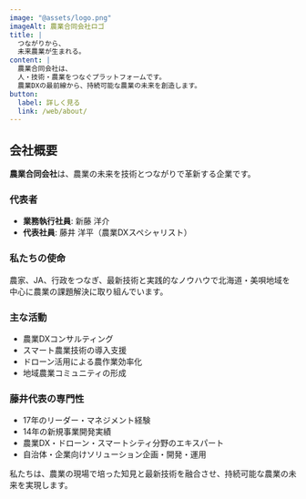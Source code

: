 ```yaml
---
image: "@assets/logo.png"
imageAlt: 農業合同会社ロゴ
title: |
  つながりから、
  未来農業が生まれる。
content: |
  農業合同会社は、
  人・技術・農業をつなぐプラットフォームです。
  農業DXの最前線から、持続可能な農業の未来を創造します。
button:
  label: 詳しく見る
  link: /web/about/
---
```


## 会社概要

**農業合同会社**は、農業の未来を技術とつながりで革新する企業です。

### 代表者
- **業務執行社員**: 新藤 洋介
- **代表社員**: 藤井 洋平（農業DXスペシャリスト）

### 私たちの使命

農家、JA、行政をつなぎ、最新技術と実践的なノウハウで北海道・美唄地域を中心に農業の課題解決に取り組んでいます。

### 主な活動
- 農業DXコンサルティング
- スマート農業技術の導入支援
- ドローン活用による農作業効率化
- 地域農業コミュニティの形成

### 藤井代表の専門性
- 17年のリーダー・マネジメント経験
- 14年の新規事業開発実績
- 農業DX・ドローン・スマートシティ分野のエキスパート
- 自治体・企業向けソリューション企画・開発・運用

私たちは、農業の現場で培った知見と最新技術を融合させ、持続可能な農業の未来を実現します。